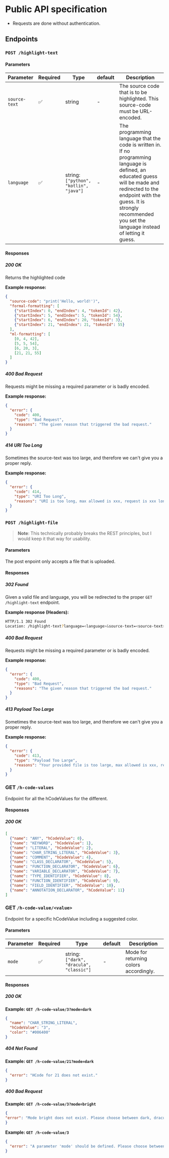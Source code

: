 # Public API specification

* Requests are done without authentication.

## Endpoints

### `POST /highlight-text`

#### Parameters

| Parameter     | Required | Type                                  | default | Description                                                                                                                                                                                                                                             |
| ------------- | -------- | ------------------------------------- | ------- | ------------------------------------------------------------------------------------------------------------------------------------------------------------------------------------------------------------------------------------------------------- |
| `source-text` | ✅        | string                                | -       | The source code that is to be highlighted. This source-code must be URL-encoded.                                                                                                                                                                        |
| `language`    | ✅        | string:`["python", "kotlin", "java"]` | -       | The programming language that the code is written in. If no programming language is defined, an educated guess will be made and redirected to the endpoint with the guess. It is strongly recommended you set the language instead of letting it guess. |

#### Responses

##### 200 OK

Returns the highlighted code

**Example response:**

```json
{
  "source-code": "print('Hello, world!')",
  "formal-formatting": [
    {"startIndex": 0, "endIndex": 4, "tokenId": 42}, 
    {"startIndex": 5, "endIndex": 5, "tokenId": 54}, 
    {"startIndex": 6, "endIndex": 20, "tokenId": 3},
    {"startIndex": 21, "endIndex": 21, "tokenId": 55}
  ],
  "ml-formatting": [
    [0, 4, 42], 
    [5, 5, 54], 
    [6, 20, 3],
    [21, 21, 55]
  ]
}
```

##### 400 Bad Request

Requests might be missing a required parameter or is badly encoded.

**Example response:**

```json
{
  "error": {
    "code": 400,
    "type": "Bad Request",
    "reasons": "The given reason that triggered the bad request."
  }
}
```

##### 414 URI Too Long

Sometimes the source-text was too large, and therefore we can't give you a proper reply.

**Example response:**

```json
{
  "error": {
    "code": 414,
    "type": "URI Too Long",
    "reasons": "URI is too long, max allowed is xxx, request is xxx long."
  }
}
```

### `POST /highlight-file`

>  **Note**: This technically probably breaks the REST principles, but I would keep it that way for usability.

#### Parameters

The post enpoint only accepts a file that is uploaded.

#### Responses

##### 302 Found

Given a valid file and language, you will be redirected to the proper `GET /highlight-text` endpoint.

**Example response (Headers):**

```bash
HTTP/1.1 302 Found
Location: /highlight-text?language=<language>&source-text=<source-text>
```

##### 400 Bad Request

Requests might be missing a required parameter or is badly encoded.

**Example response:**

```json
{
  "error": {
    "code": 400,
    "type": "Bad Request",
    "reasons": "The given reason that triggered the bad request."
  }
}
```

##### 413 Payload Too Large

Sometimes the source-text was too large, and therefore we can't give you a proper reply.

**Example response:**

```json
{
  "error": {
    "code": 413,
    "type": "Payload Too Large",
    "reasons": "Your provided file is too large, max allowed is xxx, request is xxx long."
  }
}
```

### GET `/h-code-values`

Endpoint for all the hCodeValues for the different.

#### Responses

##### 200 OK

```json
[
  {"name": "ANY", "hCodeValue": 0}, 
  {"name": "KEYWORD", "hCodeValue": 1}, 
  {"name": "LITERAL", "hCodeValue": 2}, 
  {"name": "CHAR_STRING_LITERAL", "hCodeValue": 3},
  {"name": "COMMENT", "hCodeValue": 4},
  {"name": "CLASS_DECLARATOR", "hCodeValue": 5},
  {"name": "FUNCTION_DECLARATOR", "hCodeValue": 6},
  {"name": "VARIABLE_DECLARATOR", "hCodeValue": 7},
  {"name": "TYPE_IDENTIFIER", "hCodeValue": 8},
  {"name": "FUNCTION_IDENTIFIER", "hCodeValue": 9},
  {"name": "FIELD_IDENTIFIER", "hCodeValue": 10},
  {"name": "ANNOTATION_DECLARATOR", "hCodeValue": 11}
]
```

### GET `/h-code-value/<value>`

Endpoint for a specific hCodeValue including a suggested color.

#### Parameters

| Parameter  | Required | Type                                   | default | Description                            |
|------------| -------- |----------------------------------------| ------- |----------------------------------------|
| `mode`     | ✅        | string:`["dark", "dracula", "classic"]` | -       | Mode for returning colors accordingly. |



#### Responses

##### 200 OK 

**Example: `GET /h-code-value/3?mode=dark`**

```json
{
  "name": "CHAR_STRING_LITERAL",
  "hCodeValue": "3",
  "color": "#006400"
}
```

##### 404 Not Found

**Example: `GET /h-code-value/21?mode=dark`**
```json
{
  "error": "HCode for 21 does not exist."
}


```

##### 400 Bad Request
**Example: `GET /h-code-value/3?mode=bright`**
```json
{
"error": "Mode bright does not exist. Please choose between dark, dracula or classic."
}
```

**Example: `GET /h-code-value/3`**
```json
{
  "error": "A parameter 'mode' should be defined. Please choose between dark, dracula or classic."
}
```

